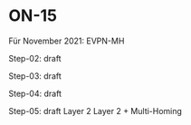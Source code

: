 # ON-15
Für November 2021: EVPN-MH

Step-02: draft

Step-03: draft 

Step-04: draft

Step-05: draft 
  Layer 2
  Layer 2 + Multi-Homing
